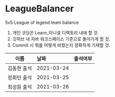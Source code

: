 # LeagueBalancer
5v5 League of legend team balance

1. 개인 코딩은 Learn_이니셜 디렉토리 내에 할 것.
2. 깃허브 내 자바 워크스페이스 기준으로 돌아가게 할 것.
3. Commit 시 뭐를 어떻게 바꿨는지 정확하게 기재할 것.

|이름|날짜|출석여부|
|:---:|:---|---|
|김동현 출석|2021-03-24||
|정회민 출석|2021-03-25||
|최성원 출석|2021-03-26||


